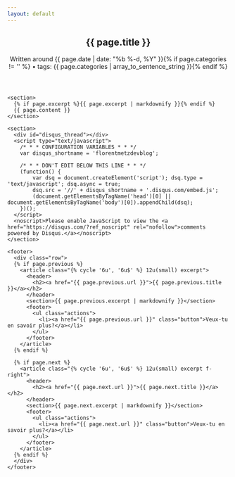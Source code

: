 ```yaml
---
layout: default
---
```


<div id="main">
  <article>
    <header>
      <h1 class="post-title">{{ page.title }}</h1>
      <p class="post-meta">Written around {{ page.date | date: "%b %-d, %Y" }}{% if page.categories != '' %} • tags: {{ page.categories | array_to_sentence_string }}{% endif %}</p>
    </header>

    <section>
      {% if page.excerpt %}{{ page.excerpt | markdownify }}{% endif %}
      {{ page.content }}
    </section>

    <section>
      <div id="disqus_thread"></div>
      <script type="text/javascript">
        /* * * CONFIGURATION VARIABLES * * */
        var disqus_shortname = 'florentmetzdevblog';

        /* * * DON'T EDIT BELOW THIS LINE * * */
        (function() {
            var dsq = document.createElement('script'); dsq.type = 'text/javascript'; dsq.async = true;
            dsq.src = '//' + disqus_shortname + '.disqus.com/embed.js';
            (document.getElementsByTagName('head')[0] || document.getElementsByTagName('body')[0]).appendChild(dsq);
        })();
      </script>
      <noscript>Please enable JavaScript to view the <a href="https://disqus.com/?ref_noscript" rel="nofollow">comments powered by Disqus.</a></noscript>
    </section>

    <footer>
      <div class="row">
      {% if page.previous %}
        <article class="{% cycle '6u', '6u$' %} 12u(small) excerpt">
          <header>
            <h2><a href="{{ page.previous.url }}">{{ page.previous.title }}</a></h2>
          </header>
          <section>{{ page.previous.excerpt | markdownify }}</section>
          <footer>
            <ul class="actions">
              <li><a href="{{ page.previous.url }}" class="button">Veux-tu en savoir plus?</a></li>
            </ul>
          </footer>
        </article>
      {% endif %}

      {% if page.next %}
        <article class="{% cycle '6u', '6u$' %} 12u(small) excerpt f-right">
          <header>
            <h2><a href="{{ page.next.url }}">{{ page.next.title }}</a></h2>
          </header>
          <section>{{ page.next.excerpt | markdownify }}</section>
          <footer>
            <ul class="actions">
              <li><a href="{{ page.next.url }}" class="button">Veux-tu en savoir plus?</a></li>
            </ul>
          </footer>
        </article>
      {% endif %}
      </div>
    </footer>
  </article>
</div>
